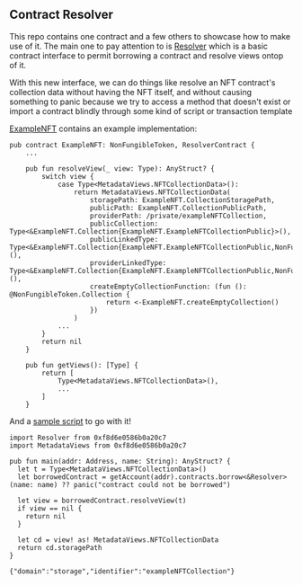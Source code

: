 ## Contract Resolver

This repo contains one contract and a few others to showcase how to make use of it.
The main one to pay attention to is [Resolver](./contracts/Resolver.cdc) which is a basic
contract interface to permit borrowing a contract and resolve views ontop of it.

With this new interface, we can do things like resolve an NFT contract's collection data
without having the NFT itself, and without causing something to panic because we try to access a
method that doesn't exist or import a contract blindly through some kind of script or transaction template

[ExampleNFT](./contracts/standard/ExampleNFT.cdc) contains an example implementation:
```cadence
pub contract ExampleNFT: NonFungibleToken, ResolverContract {
    ...

    pub fun resolveView(_ view: Type): AnyStruct? {
        switch view {
            case Type<MetadataViews.NFTCollectionData>():
                return MetadataViews.NFTCollectionData(
                    storagePath: ExampleNFT.CollectionStoragePath,
                    publicPath: ExampleNFT.CollectionPublicPath,
                    providerPath: /private/exampleNFTCollection,
                    publicCollection: Type<&ExampleNFT.Collection{ExampleNFT.ExampleNFTCollectionPublic}>(),
                    publicLinkedType: Type<&ExampleNFT.Collection{ExampleNFT.ExampleNFTCollectionPublic,NonFungibleToken.CollectionPublic,NonFungibleToken.Receiver,MetadataViews.ResolverCollection}>(),
                    providerLinkedType: Type<&ExampleNFT.Collection{ExampleNFT.ExampleNFTCollectionPublic,NonFungibleToken.CollectionPublic,NonFungibleToken.Provider,MetadataViews.ResolverCollection}>(),
                    createEmptyCollectionFunction: (fun (): @NonFungibleToken.Collection {
                        return <-ExampleNFT.createEmptyCollection()
                    })
                )
            ...
        }
        return nil
    }

    pub fun getViews(): [Type] {
        return [
            Type<MetadataViews.NFTCollectionData>(),
            ...
        ]
    }
```

And a [sample script](https://runflow.pratikpatel.io?code=aW1wb3J0IFJlc29sdmVyIGZyb20gMHhmOGQ2ZTA1ODZiMGEyMGM3CmltcG9ydCBNZXRhZGF0YVZpZXdzIGZyb20gMHhmOGQ2ZTA1ODZiMGEyMGM3CgpwdWIgZnVuIG1haW4oYWRkcjogQWRkcmVzcywgbmFtZTogU3RyaW5nKTogQW55U3RydWN0PyB7CiAgbGV0IHQgPSBUeXBlPE1ldGFkYXRhVmlld3MuTkZUQ29sbGVjdGlvbkRhdGE%2BKCkKICBsZXQgYm9ycm93ZWRDb250cmFjdCA9IGdldEFjY291bnQoYWRkcikuY29udHJhY3RzLmJvcnJvdzwmUmVzb2x2ZXI%2BKG5hbWU6IG5hbWUpID8%2FIHBhbmljKCJjb250cmFjdCBjb3VsZCBub3QgYmUgYm9ycm93ZWQiKQoKICBsZXQgdmlldyA9IGJvcnJvd2VkQ29udHJhY3QucmVzb2x2ZVZpZXcodCkKICBpZiB2aWV3ID09IG5pbCB7CiAgICByZXR1cm4gbmlsCiAgfQoKICBsZXQgY2QgPSB2aWV3ISBhcyEgTWV0YWRhdGFWaWV3cy5ORlRDb2xsZWN0aW9uRGF0YQogIHJldHVybiBjZC5zdG9yYWdlUGF0aAp9&network=emulator&args=eyJhZGRyIjoiMHhmOGQ2ZTA1ODZiMGEyMGM3IiwibmFtZSI6IkV4YW1wbGVORlQifQ%3D%3D) to go with it!
```
import Resolver from 0xf8d6e0586b0a20c7
import MetadataViews from 0xf8d6e0586b0a20c7

pub fun main(addr: Address, name: String): AnyStruct? {
  let t = Type<MetadataViews.NFTCollectionData>()
  let borrowedContract = getAccount(addr).contracts.borrow<&Resolver>(name: name) ?? panic("contract could not be borrowed")

  let view = borrowedContract.resolveView(t)
  if view == nil {
    return nil
  }

  let cd = view! as! MetadataViews.NFTCollectionData
  return cd.storagePath
}
```

```
{"domain":"storage","identifier":"exampleNFTCollection"}
```
